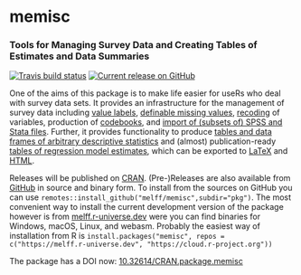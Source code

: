 # memisc 
### Tools for Managing Survey Data and Creating Tables of Estimates and Data Summaries

[![Travis build status](https://api.travis-ci.com/melff/memisc.svg?branch=master)](https://app.travis-ci.com/github/melff/memisc) 
[![Current release on GitHub](http://img.shields.io/github/release/melff/memisc.svg)](http://github.com/melff/memisc/releases/)
<!-- [![CRAN](http://www.r-pkg.org/badges/version-last-release/memisc)](http://cran.r-project.org/package=memisc)
[![Total downloads from RStudio CRAN mirror](http://cranlogs.r-pkg.org/badges/grand-total/memisc)](http://cran.r-project.org/web/packages/memisc/index.html)
[![Total downloads from RStudio CRAN mirror](http://cranlogs.r-pkg.org/badges/memisc)](http://cran.r-project.org/web/packages/memisc/index.html) -->

<!--[![Build status](https://ci.appveyor.com/api/projects/status/iav1id61lmlh7nkb?svg=true)](https://ci.appveyor.com/project/melff/memisc) one CI is enough .. -->

One of the aims of this package is to make life easier for useRs who deal with
survey data sets. It provides an infrastructure for the management of survey
data including [value labels](https://melff.github.io/memisc/reference/labels.html), [definable missing values](https://melff.github.io/memisc/reference/value-filters.html), [recoding](https://melff.github.io/memisc/reference/recode.html) of variables,
production of [codebooks](https://melff.github.io/memisc/reference/codebook.html), and [import of (subsets of) SPSS and Stata
files](https://melff.github.io/memisc/reference/importers.html). Further, it provides functionality to produce [tables and data frames of
arbitrary descriptive statistics](https://melff.github.io/memisc/reference/genTable.html) and (almost) publication-ready [tables of
regression model estimates](https://melff.github.io/memisc/reference/mtable.html), which can be exported to [LaTeX](reference/mtable-format-latex.html) and [HTML](https://melff.github.io/memisc/reference/mtable-format-html.html).

Releases will be published on [CRAN](http://cran.r-project.org/web/packages/memisc/). (Pre-)Releases are also available from [GitHub](https://github.com/melff/memisc) in
source and binary form. To install from the sources on GitHub you can use `remotes::install_github("melff/memisc",subdir="pkg")`. The most convenient way to install the current development version of the package however is from [melff.r-universe.dev](https://melff.r-universe.dev/memisc) were you can find binaries for Windows, macOS, Linux, and webasm. Probably the easiest way of installation from R is `install.packages("memisc", repos = c("https://melff.r-universe.dev", "https://cloud.r-project.org"))`

The package has a DOI now: [10.32614/CRAN.package.memisc](https://doi.org/10.32614/CRAN.package.memisc)
